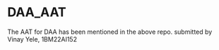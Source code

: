 # DAA_AAT
The AAT for DAA has been mentioned in the above repo.
submitted by Vinay Yele, 1BM22AI152  
